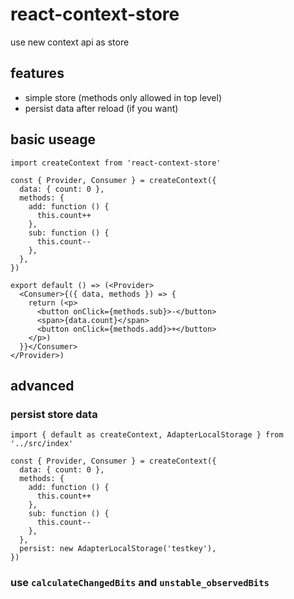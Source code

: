 # react-context-store

use new context api as store

## features

- simple store (methods only allowed in top level)
- persist data after reload (if you want)

## basic useage

```
import createContext from 'react-context-store'

const { Provider, Consumer } = createContext({
  data: { count: 0 },
  methods: {
    add: function () {
      this.count++
    },
    sub: function () {
      this.count--
    },
  },
})

export default () => (<Provider>
  <Consumer>{({ data, methods }) => {
    return (<p>
      <button onClick={methods.sub}>-</button>
      <span>{data.count}</span>
      <button onClick={methods.add}>+</button>
    </p>)
  }}</Consumer>
</Provider>)

```

## advanced

### persist store data

```
import { default as createContext, AdapterLocalStorage } from '../src/index'

const { Provider, Consumer } = createContext({
  data: { count: 0 },
  methods: {
    add: function () {
      this.count++
    },
    sub: function () {
      this.count--
    },
  },
  persist: new AdapterLocalStorage('testkey'),
})
```


### use `calculateChangedBits` and `unstable_observedBits`